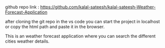 github repo link : https://github.com/kalal-sateesh/kalal-sateesh-Weather-Forecast-Application


after cloning the git repo in the vs code you can start the project in localhost or copy the html path and paste it in the browser.  

This is an weather forecast application where you can search the different cities weather details.